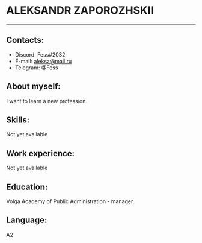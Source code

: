 # **ALEKSANDR ZAPOROZHSKII**
***
## **Contacts:**
+ Discord: Fess#2032
+ E-mail: aleksz@mail.ru
+ Telegram: @Fess
## **About myself:** ##
I want to learn a new profession.
## **Skills:**
Not yet available
## **Work experience:**
Not yet available
## **Education:**
Volga Academy of Public Administration - manager.
## **Language:**
A2